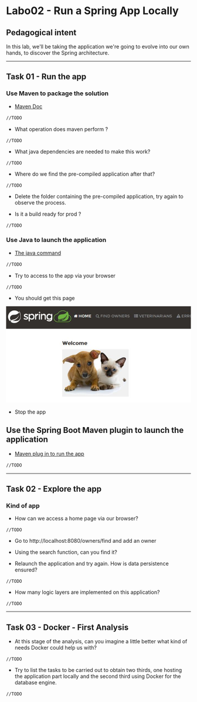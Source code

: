 # Labo02 - Run a Spring App Locally

## Pedagogical intent
In this lab, we'll be taking the application we're going to evolve into our own hands, to discover the Spring architecture.

---

## Task 01 - Run the app

### Use Maven to package the solution

* [Maven Doc](https://maven.apache.org/guides/getting-started/maven-in-five-minutes.html#build-the-project)

```bash
//TODO
```

* What operation does maven perform ?

```
//TODO
```

* What java dependencies are needed to make this work?

```
//TODO
```

* Where do we find the pre-compiled application after that?

```
//TODO
```

* Delete the folder containing the pre-compiled application, try again to observe the process.

* Is it a build ready for prod ?

```
//TODO
```

### Use Java to launch the application

* [The java command](https://docs.oracle.com/en/java/javase/14/docs/specs/man/java.html)

```bash
//TODO
```

* Try to access to the app via your browser

```
//TODO
```

* You should get this page

![Home Page](img/webappSample.JPG)

* Stop the app

## Use the Spring Boot Maven plugin to launch the application

* [Maven plug in to run the app](https://docs.spring.io/spring-boot/docs/current/maven-plugin/reference/htmlsingle/#run)

```bash
//TODO
```

---

## Task 02 - Explore the app

### Kind of app

* How can we access a home page via our browser?

```
//TODO
```

* Go to http://localhost:8080/owners/find and add an owner

* Using the search function, can you find it?

* Relaunch the application and try again. How is data persistence ensured?

```
//TODO
```

* How many logic layers are implemented on this application?

```
//TODO
```

---
## Task 03 - Docker - First Analysis

* At this stage of the analysis, can you imagine a little better what kind of needs Docker could help us with?

```
//TODO
```

* Try to list the tasks to be carried out to obtain two thirds, one hosting the application part locally and the second third using Docker for the database engine.

```
//TODO
```
